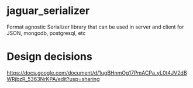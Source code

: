 # jaguar_serializer
Format agnostic Serializer library that can be used in server and client for JSON, mongodb, postgresql, etc

# Design decisions

https://docs.google.com/document/d/1ugBHnmOg17PmACPa_yL0t4JV2dBWRjbzR_5363NrKPA/edit?usp=sharing


